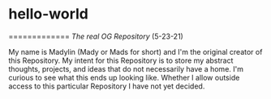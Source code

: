 # hello-world
=============
*The real OG Repository*
(5-23-21)

My name is Madylin (Mady or Mads for short) and I'm the original creator of this Repository.
My intent for this Repository is to store my abstract thoughts, projects, and ideas that do not necessarily have a home. I'm curious to see what this ends up looking like. Whether I allow outside access to this particular Repository I have not yet decided. 
